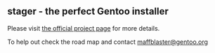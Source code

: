 stager - the perfect Gentoo installer
-----

Please visit [the official project page](https://wiki.gentoo.org/wiki/Project:Installer) for more details.

To help out check the road map and contact maffblaster@gentoo.org
